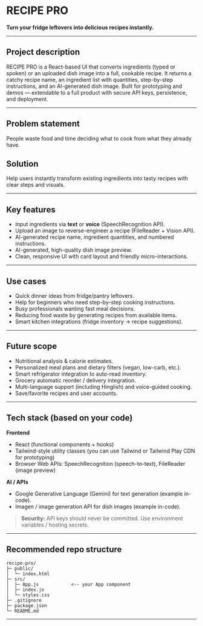 # RECIPE PRO

**Turn your fridge leftovers into delicious recipes instantly.**

---


## Project description

RECIPE PRO is a React-based UI that converts ingredients (typed or spoken) or an uploaded dish image into a full, cookable recipe. It returns a catchy recipe name, an ingredient list with quantities, step-by-step instructions, and an AI-generated dish image. Built for prototyping and demos — extendable to a full product with secure API keys, persistence, and deployment.

---

## Problem statement 

People waste food and time deciding what to cook from what they already have.

## Solution 

Help users instantly transform existing ingredients into tasty recipes with clear steps and visuals.

---

## Key features

* Input ingredients via **text** or **voice** (SpeechRecognition API).
* Upload an image to reverse-engineer a recipe (FileReader + Vision API).
* AI-generated recipe name, ingredient quantities, and numbered instructions.
* AI-generated, high-quality dish image preview.
* Clean, responsive UI with card layout and friendly micro-interactions.

---

## Use cases

* Quick dinner ideas from fridge/pantry leftovers.
* Help for beginners who need step-by-step cooking instructions.
* Busy professionals wanting fast meal decisions.
* Reducing food waste by generating recipes from available items.
* Smart kitchen integrations (fridge inventory → recipe suggestions).

---

## Future scope

* Nutritional analysis & calorie estimates.
* Personalized meal plans and dietary filters (vegan, low-carb, etc.).
* Smart refrigerator integration to auto-read inventory.
* Grocery automatic reorder / delivery integration.
* Multi-language support (including Hinglish) and voice-guided cooking.
* Save/favorite recipes and user accounts.

---

## Tech stack (based on your code)

**Frontend**

* React (functional components + hooks)
* Tailwind-style utility classes (you can use Tailwind or Tailwind Play CDN for prototyping)
* Browser Web APIs: SpeechRecognition (speech-to-text), FileReader (image preview)

**AI / APIs**

* Google Generative Language (Gemini) for text generation (example in-code).
* Imagen / image generation API for dish images (example in-code).

> **Security:** API keys should never be committed. Use environment variables / hosting secrets.

---

## Recommended repo structure

```
recipe-pro/
├─ public/
│  └─ index.html
├─ src/
│  ├─ App.js            <-- your App component
│  ├─ index.js
│  └─ styles.css
├─ .gitignore
├─ package.json
└─ README.md
```

---
